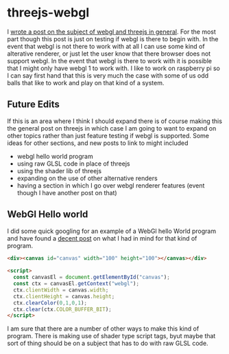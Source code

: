 # threejs-webgl

I [wrote a post on the subject of webgl and threejs in general](https://dustinpfister.github.io/2019/06/11/threejs-webgl/). For the most part though this post is just on testing if webgl is there to begin with. In the event that webgl is not there to work with at all I can use some kind of alterative renderer, or just let the user know that there browser does not support webgl. In the event that webgl is there to work with it is possible that I might only have webgl 1 to work with. I like to work on raspberry pi so I can say first hand that this is very much the case with some of us odd balls that like to work and play on that kind of a system.

## Future Edits

If this is an area where I think I should expand there is of course making this the general post on threejs in which case I am going to want to expand on other topics rather than just feature testing if webgl is supported. Some ideas for other sections, and new posts to link to might included

* webgl hello world program
* using raw GLSL code in place of threejs
* using the shader lib of threejs
* expanding on the use of other alternative renders
* having a section in which I go over webgl renderer features (event though I have another post on that)


## WebGl Hello world

I did some quick googling for an example of a WebGl hello World program and have found a [decent post](https://jameshfisher.com/2017/09/27/webgl-hello-world/) on what I had in mind for that kind of program.

```html
<div><canvas id="canvas" width="100" height="100"></canvas></div>
 
<script>
  const canvasEl = document.getElementById("canvas");
  const ctx = canvasEl.getContext("webgl");
  ctx.clientWidth = canvas.width;
  ctx.clientHeight = canvas.height;
  ctx.clearColor(0,1,0,1);
  ctx.clear(ctx.COLOR_BUFFER_BIT);
</script>
```

I am sure that there are a number of other ways to make this kind of program. There is making use of shader type script tags, byut maybe that sort of thing should be on a subject that has to do with raw GLSL code.